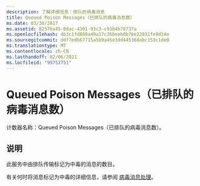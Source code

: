 ```yaml
---
description: 了解详细信息：排队的病毒消息
title: Queued Poison Messages（已排队的病毒消息数）
ms.date: 03/30/2017
ms.assetid: 8257ba45-08ac-4301-93c3-c93b4b78737a
ms.openlocfilehash: 4b3c1fd809a49a17c26beeb0b76e22031fe9d34e
ms.sourcegitcommit: ddf7edb67715a5b9a45e3dd44536dabc153c1de0
ms.translationtype: MT
ms.contentlocale: zh-CN
ms.lasthandoff: 02/06/2021
ms.locfileid: "99752751"
---
```

# <a name="queued-poison-messages"></a>Queued Poison Messages（已排队的病毒消息数）

计数器名称：Queued Poison Messages（已排队的病毒消息数）。  
  
## <a name="description"></a>说明  

 此服务中由排队传输标记为中毒的消息的数目。  
  
 有关何时将消息标记为中毒的详细信息，请参阅 [病毒消息处理](../../feature-details/poison-message-handling.md)。

